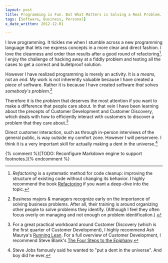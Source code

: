 ```yaml
---
layout: post
title: Programming is Fun. But What Matters is Solving a Real Problem.
tags: [Software, Business, Personal]
x_date_written: 2012-12-01

---
```


I love programming. It tickles me when I stumble across a new programming language that lets me express concepts in a more clear and direct fashion. I love the cleanness and order than results after a good round of refactoring[^1]. I enjoy the challenge of hacking away at a fiddly problem and testing all the cases to get a correct and bulletproof solution. 

However I have realized programming is merely an activity. It is a *means*, not an *end*. My work is not inherently valuable because I have created a piece of software. Rather it is because I have created software *that solves somebody's problem*.[^2]

Therefore it is the *problem* that deserves the most attention if you want to make a difference that people care about. In that vein I have been learning about the precepts of Customer Development and Customer Discovery, which deals with how to efficiently interact with customers to discover a problem that they care about.[^3]

Direct customer interaction, such as through in-person interviews of the general public, is way outside my comfort zone. However I will perservere. I think it is a very important skill for actually making a dent in the universe.[^4]


{% comment %}[TODO: Reconfigure Markdown engine to support footnotes.]{% endcomment %}

[^1]: *Refactoring* is a systematic method for code cleanup: improving the structure of existing code without changing its behavior. I highly recommend the book [Refactoring](http://www.amazon.com/Refactoring-Improving-Design-Existing-Code/dp/0201485672) if you want a deep-dive into the topic.

[^2]: <!-- Speculation: --> Business majors & managers recognize early on the importance of solving business problems. After all, their training is around organizing other people to solve problems they identify. (Although I feel they often focus overly on managing and not enough on problem identification.)

[^3]: For a great practical workboard around Customer Discovery (which is the first quarter of Customer Development), I highly recommend Ash Maurya's [Running Lean](http://www.amazon.com/Running-Lean-Iterate-Works-OReilly/dp/1449305172). For a full overview of Customer Development, I recommend Steve Blank's [The Four Steps to the Epiphany](http://www.amazon.com/Four-Steps-Epiphany-Successful-Strategies/dp/0976470705).

[^4]: Steve Jobs famously said he wanted to "put a dent in the universe". And boy did he ever.